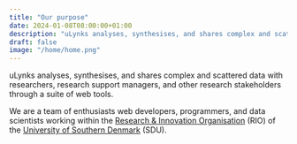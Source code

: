 ```yaml
---
title: "Our purpose"
date: 2024-01-08T08:00:00+01:00
description: "uLynks analyses, synthesises, and shares complex and scattered data with researchers, research support managers, and other research stakeholders through a suite of web tools. We are a team of enthusiasts web developers, programmers, and data scientists working within the Research & Innovation Organisation (RIO) of the University of Southern Denmark (SDU)"
draft: false
image: "/home/home.png"
---
```


<!--
uLynks is a team of enthusiasts web developers, programmers, data analysts and data scientists anchored in the Research & Innovation Organisation (RIO) of the University of Southern Denmark (SDU) which aims to bring complex and scattered data to researchers, research support manager, stakeholders through a suite of web tools.
-->

uLynks analyses, synthesises, and shares complex and scattered data with researchers, research support managers, and other research stakeholders through a suite of web tools.

We are a team of enthusiasts web developers, programmers, and data scientists working within the [Research & Innovation Organisation](https://www.sdu.dk/en/om_sdu/sdurio) (RIO) of the [University of Southern Denmark](https://www.sdu.dk/en) (SDU).
